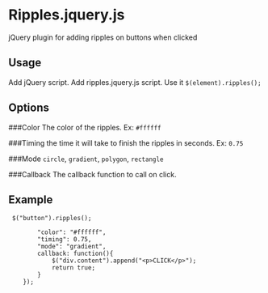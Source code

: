 # Ripples.jquery.js
jQuery plugin for adding ripples on buttons when clicked

## Usage

Add jQuery script.
Add ripples.jquery.js script.
Use it `$(element).ripples();`

## Options

###Color
The color of the ripples. Ex: `#ffffff`

###Timing
the time it will take to finish the ripples in seconds. Ex: `0.75`

###Mode
`circle`, `gradient`, `polygon`, `rectangle`

###Callback
The callback function to call on click.

## Example
```	$("button").ripples();```
```	$("a").ripples({
		"color": "#ffffff",
		"timing": 0.75,
		"mode": "gradient",
		callback: function(){
			$("div.content").append("<p>CLICK</p>");
			return true;
		}
	});



